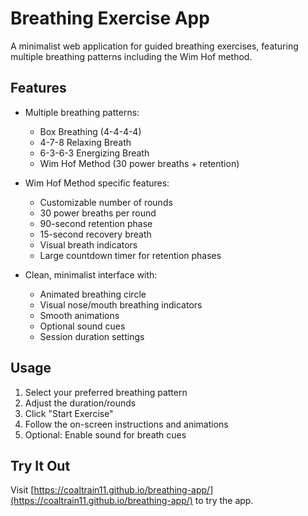 # Breathing Exercise App

A minimalist web application for guided breathing exercises, featuring multiple breathing patterns including the Wim Hof method.

## Features

- Multiple breathing patterns:
  - Box Breathing (4-4-4-4)
  - 4-7-8 Relaxing Breath
  - 6-3-6-3 Energizing Breath
  - Wim Hof Method (30 power breaths + retention)

- Wim Hof Method specific features:
  - Customizable number of rounds
  - 30 power breaths per round
  - 90-second retention phase
  - 15-second recovery breath
  - Visual breath indicators
  - Large countdown timer for retention phases

- Clean, minimalist interface with:
  - Animated breathing circle
  - Visual nose/mouth breathing indicators
  - Smooth animations
  - Optional sound cues
  - Session duration settings

## Usage

1. Select your preferred breathing pattern
2. Adjust the duration/rounds
3. Click "Start Exercise"
4. Follow the on-screen instructions and animations
5. Optional: Enable sound for breath cues

## Try It Out

Visit [https://coaltrain11.github.io/breathing-app/](https://coaltrain11.github.io/breathing-app/) to try the app. 